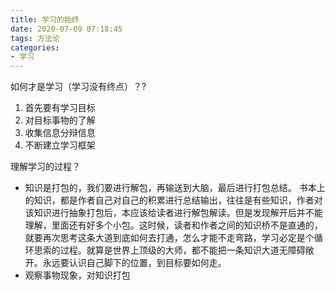 ```yaml
---
title: 学习的始终
date: 2020-07-09 07:18:45
tags: 方法论
categories: 
- 学习
---
```




如何才是学习（学习没有终点）？?

1. 首先要有学习目标
2. 对目标事物的了解
3. 收集信息分辩信息
4. 不断建立学习框架

理解学习的过程？

- 知识是打包的，我们要进行解包，再输送到大脑，最后进行打包总结。
  书本上的知识，都是作者自己对自己的积累进行总结输出，往往是有些知识，作者对该知识进行抽象打包后，本应该给读者进行解包解读。但是发现解开后并不能理解，里面还有好多个小包。这时候，读者和作者之间的知识桥不是直通的，就要再次思考这条大道到底如何去打通，怎么才能不走弯路，学习必定是个循环思索的过程。就算是世界上顶级的大师，都不能把一条知识大道无障碍敞开。永远要认识自己脚下的位置，到目标要如何走。
- 观察事物现象，对知识打包

